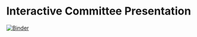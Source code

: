 # Interactive Committee Presentation
[![Binder](https://mybinder.org/badge_logo.svg)](https://mybinder.org/v2/gh/russelljjarvis/Committee_Presentation/master)

